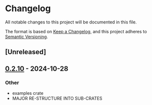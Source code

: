 # Changelog
All notable changes to this project will be documented in this file.

The format is based on [Keep a Changelog](https://keepachangelog.com/en/1.0.0/),
and this project adheres to [Semantic Versioning](https://semver.org/spec/v2.0.0.html).

## [Unreleased]

## [0.2.10](https://github.com/avhz/RustQuant/compare/RustQuant-v0.2.9...RustQuant-v0.2.10) - 2024-10-28

### Other
- examples crate
- MAJOR RE-STRUCTURE INTO SUB-CRATES

